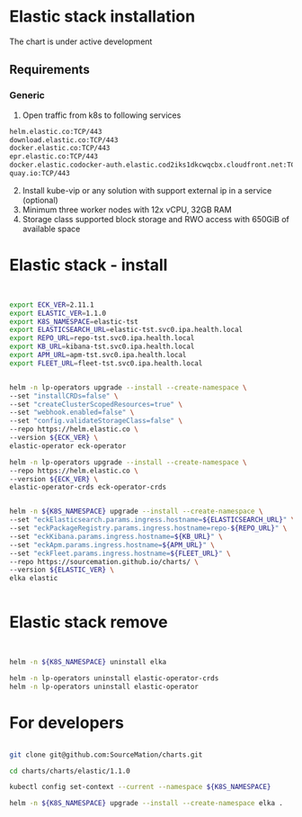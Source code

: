 
# Elastic stack installation

The chart is under active development

## Requirements

### Generic

1. Open traffic from k8s to following services

```bash
helm.elastic.co:TCP/443
download.elastic.co:TCP/443
docker.elastic.co:TCP/443
epr.elastic.co:TCP/443
docker.elastic.codocker-auth.elastic.cod2iks1dkcwqcbx.cloudfront.net:TCP/443
quay.io:TCP/443
```

2. Install kube-vip or any solution with support external ip in a service (optional)
3. Minimum three worker nodes with 12x vCPU, 32GB RAM
4. Storage class supported block storage and RWO access with 650GiB of available space


# Elastic stack - install

```bash


export ECK_VER=2.11.1
export ELASTIC_VER=1.1.0
export K8S_NAMESPACE=elastic-tst
export ELASTICSEARCH_URL=elastic-tst.svc0.ipa.health.local
export REPO_URL=repo-tst.svc0.ipa.health.local
export KB_URL=kibana-tst.svc0.ipa.health.local
export APM_URL=apm-tst.svc0.ipa.health.local
export FLEET_URL=fleet-tst.svc0.ipa.health.local


helm -n lp-operators upgrade --install --create-namespace \
--set "installCRDs=false" \
--set "createClusterScopedResources=true" \
--set "webhook.enabled=false" \
--set "config.validateStorageClass=false" \
--repo https://helm.elastic.co \
--version ${ECK_VER} \
elastic-operator eck-operator

helm -n lp-operators upgrade --install --create-namespace \
--repo https://helm.elastic.co \
--version ${ECK_VER} \
elastic-operator-crds eck-operator-crds


helm -n ${K8S_NAMESPACE} upgrade --install --create-namespace \
--set "eckElasticsearch.params.ingress.hostname=${ELASTICSEARCH_URL}" \
--set "eckPackageRegistry.params.ingress.hostname=repo-${REPO_URL}" \
--set "eckKibana.params.ingress.hostname=${KB_URL}" \
--set "eckApm.params.ingress.hostname=${APM_URL}" \
--set "eckFleet.params.ingress.hostname=${FLEET_URL}" \
--repo https://sourcemation.github.io/charts/ \
--version ${ELASTIC_VER} \
elka elastic



```

# Elastic stack remove


```bash


helm -n ${K8S_NAMESPACE} uninstall elka

helm -n lp-operators uninstall elastic-operator-crds
helm -n lp-operators uninstall elastic-operator

```


# For developers


```bash 

git clone git@github.com:SourceMation/charts.git

cd charts/charts/elastic/1.1.0

kubectl config set-context --current --namespace ${K8S_NAMESPACE}

helm -n ${K8S_NAMESPACE} upgrade --install --create-namespace elka .

```
